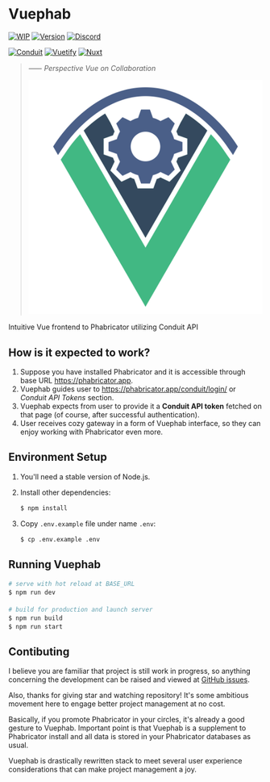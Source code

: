 # Vuephab
[![WIP](https://img.shields.io/badge/WIP-lightgrey)](./)
[![Version](https://img.shields.io/github/package-json/v/vuephab/vuephab)](./package.json)
[![Discord](https://img.shields.io/discord/708810519292805124?logo=Discord)](https://discord.gg/DKdS26g)

[![Conduit](https://img.shields.io/badge/Conduit-4a5f88?style=for-the-badge&logo=phabricator)](https://secure.phabricator.com/conduit/)
[![Vuetify](https://img.shields.io/badge/Vuetify-1867c0?style=for-the-badge&logo=vuetify)](https://vuetifyjs.com/)
[![Nuxt](https://img.shields.io/badge/Nuxt-36495d?style=for-the-badge&logo=nuxt.js)](https://nuxtjs.org/)

> ⸺ *Perspective Vue on Collaboration*
>
> ![](./assets/vuephab.svg)

Intuitive Vue frontend to Phabricator utilizing Conduit API

## How is it expected to work?

1. Suppose you have installed Phabricator and it is accessible through base URL <https://phabricator.app>.
2. Vuephab guides user to <https://phabricator.app/conduit/login/> or *Conduit API Tokens* section.
3. Vuephab expects from user to provide it a **Conduit API token** fetched on that page (of course, after successful authentication).
4. User receives cozy gateway in a form of Vuephab interface, so they can enjoy working with Phabricator even more.

## Environment Setup

1. You'll need a stable version of Node.js.

2. Install other dependencies:
   ```bash
   $ npm install
   ```

3. Copy `.env.example` file under name `.env`:
   ```bash
   $ cp .env.example .env
   ```

## Running Vuephab

```bash
# serve with hot reload at BASE_URL
$ npm run dev

# build for production and launch server
$ npm run build
$ npm run start
```

## Contibuting

I believe you are familiar that project is still work in progress, so anything concerning the development can be raised and viewed at [GitHub issues](https://github.com/vuephab/vuephab/issues).

Also, thanks for giving star and watching repository! It's some ambitious movement here to engage better project management at no cost.

Basically, if you promote Phabricator in your circles, it's already a good gesture to Vuephab. Important point is that Vuephab is a supplement to Phabricator install and all data is stored in your Phabricator databases as usual.

Vuephab is drastically rewritten stack to meet several user experience considerations that can make project management a joy.
